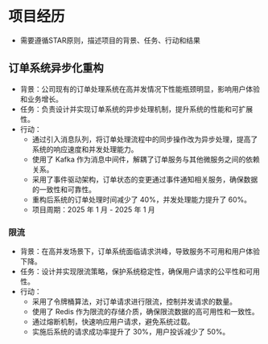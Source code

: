 # 项目经历

- 需要遵循STAR原则，描述项目的背景、任务、行动和结果

## 订单系统异步化重构

- 背景：公司现有的订单处理系统在高并发情况下性能瓶颈明显，影响用户体验和业务增长。
- 任务：负责设计并实现订单系统的异步处理机制，提升系统的性能和可扩展性。
- 行动：
  - 通过引入消息队列，将订单处理流程中的同步操作改为异步处理，提高了系统的响应速度和并发处理能力。
  - 使用了 Kafka 作为消息中间件，解耦了订单服务与其他微服务之间的依赖关系。
  - 采用了事件驱动架构，订单状态的变更通过事件通知相关服务，确保数据的一致性和可靠性。
  - 重构后系统的订单处理时间减少了 40%，并发处理能力提升了 60%。
  - 项目周期：2025 年 1 月 - 2025 年 1 月

### 限流

- 背景：在高并发场景下，订单系统面临请求洪峰，导致服务不可用和用户体验下降。
- 任务：设计并实现限流策略，保护系统稳定性，确保用户请求的公平性和可用性。
- 行动：
  - 采用了令牌桶算法，对订单请求进行限流，控制并发请求的数量。
  - 使用了 Redis 作为限流的存储介质，确保限流数据的高可用性和一致性。
  - 通过熔断机制，快速响应用户请求，避免系统过载。
  - 实施后系统的请求成功率提升了 30%，用户投诉减少了 50%。

